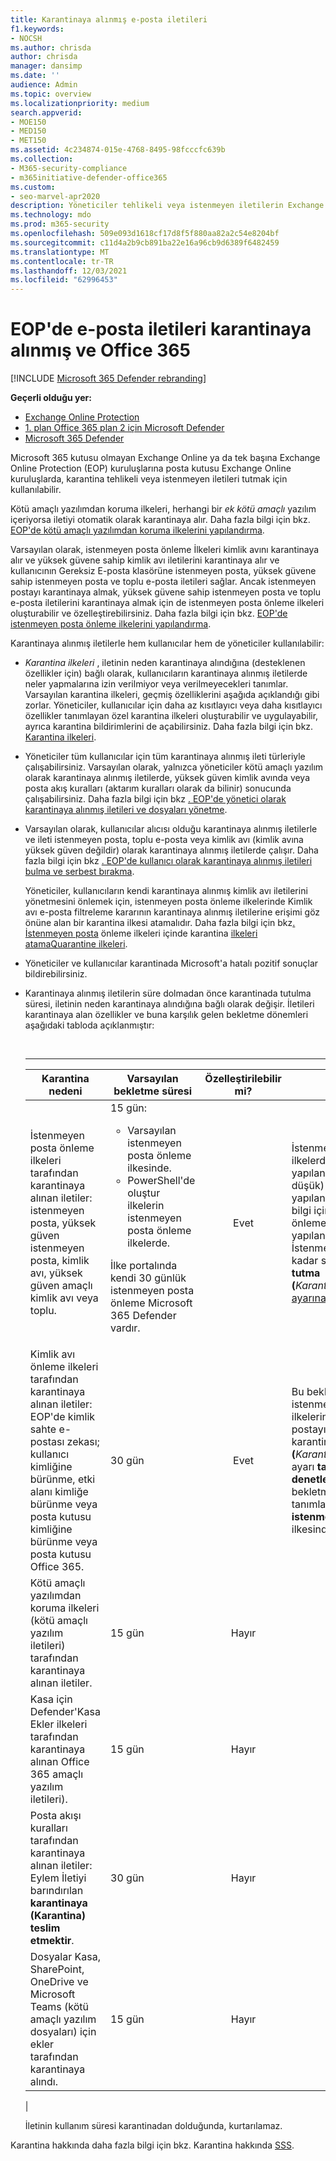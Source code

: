```yaml
---
title: Karantinaya alınmış e-posta iletileri
f1.keywords:
- NOCSH
ms.author: chrisda
author: chrisda
manager: dansimp
ms.date: ''
audience: Admin
ms.topic: overview
ms.localizationpriority: medium
search.appverid:
- MOE150
- MED150
- MET150
ms.assetid: 4c234874-015e-4768-8495-98fcccfc639b
ms.collection:
- M365-security-compliance
- m365initiative-defender-office365
ms.custom:
- seo-marvel-apr2020
description: Yöneticiler tehlikeli veya istenmeyen iletilerin Exchange Online Protection bir etki altında bulunan EOP'de karantina hakkında bilgi edinebilirsiniz.
ms.technology: mdo
ms.prod: m365-security
ms.openlocfilehash: 509e093d1618cf17d8f5f880aa82a2c54e8204bf
ms.sourcegitcommit: c11d4a2b9cb891ba22e16a96cb9d6389f6482459
ms.translationtype: MT
ms.contentlocale: tr-TR
ms.lasthandoff: 12/03/2021
ms.locfileid: "62996453"
---
```

# <a name="quarantined-email-messages-in-eop-and-defender-for-office-365"></a>EOP'de e-posta iletileri karantinaya alınmış ve Office 365

[!INCLUDE [Microsoft 365 Defender rebranding](../includes/microsoft-defender-for-office.md)]

**Geçerli olduğu yer:**
- [Exchange Online Protection](exchange-online-protection-overview.md)
- [1. plan Office 365 plan 2 için Microsoft Defender](defender-for-office-365.md)
- [Microsoft 365 Defender](../defender/microsoft-365-defender.md)

Microsoft 365 kutusu olmayan Exchange Online ya da tek başına Exchange Online Protection (EOP) kuruluşlarına posta kutusu Exchange Online kuruluşlarda, karantina tehlikeli veya istenmeyen iletileri tutmak için kullanılabilir.

Kötü amaçlı yazılımdan koruma ilkeleri, herhangi bir *ek kötü amaçlı* yazılım içeriyorsa iletiyi otomatik olarak karantinaya alır. Daha fazla bilgi için bkz. [EOP'de kötü amaçlı yazılımdan koruma ilkelerini yapılandırma](configure-anti-malware-policies.md).

Varsayılan olarak, istenmeyen posta önleme İlkeleri kimlik avını karantinaya alır ve yüksek güvene sahip kimlik avı iletilerini karantinaya alır ve kullanıcının Gereksiz E-posta klasörüne istenmeyen posta, yüksek güvene sahip istenmeyen posta ve toplu e-posta iletileri sağlar. Ancak istenmeyen postayı karantinaya almak, yüksek güvene sahip istenmeyen posta ve toplu e-posta iletilerini karantinaya almak için de istenmeyen posta önleme ilkeleri oluşturabilir ve özelleştirebilirsiniz. Daha fazla bilgi için bkz. [EOP'de istenmeyen posta önleme ilkelerini yapılandırma](configure-your-spam-filter-policies.md).

Karantinaya alınmış iletilerle hem kullanıcılar hem de yöneticiler kullanılabilir:

- _Karantina ilkeleri_ , iletinin neden karantinaya alındığına (desteklenen özellikler için) bağlı olarak, kullanıcıların karantinaya alınmış iletilerde neler yapmalarına izin verilmiyor veya verilmeyecekleri tanımlar. Varsayılan karantina ilkeleri, geçmiş özelliklerini aşağıda açıklandığı gibi zorlar. Yöneticiler, kullanıcılar için daha az kısıtlayıcı veya daha kısıtlayıcı özellikler tanımlayan özel karantina ilkeleri oluşturabilir ve uygulayabilir, ayrıca karantina bildirimlerini de açabilirsiniz. Daha fazla bilgi için bkz. [Karantina ilkeleri](quarantine-policies.md).

- Yöneticiler tüm kullanıcılar için tüm karantinaya alınmış ileti türleriyle çalışabilirsiniz. Varsayılan olarak, yalnızca yöneticiler kötü amaçlı yazılım olarak karantinaya alınmış iletilerde, yüksek güven kimlik avında veya posta akış kuralları (aktarım kuralları olarak da bilinir) sonucunda çalışabilirsiniz. Daha fazla bilgi için bkz [. EOP'de yönetici olarak karantinaya alınmış iletileri ve dosyaları yönetme](manage-quarantined-messages-and-files.md).

- Varsayılan olarak, kullanıcılar alıcısı olduğu karantinaya alınmış iletilerle ve ileti istenmeyen posta, toplu e-posta veya kimlik avı (kimlik avına yüksek güven değildir) olarak karantinaya alınmış iletilerde çalışır. Daha fazla bilgi için bkz [. EOP'de kullanıcı olarak karantinaya alınmış iletileri bulma ve serbest bırakma](find-and-release-quarantined-messages-as-a-user.md).

  Yöneticiler, kullanıcıların kendi karantinaya alınmış kimlik avı iletilerini yönetmesini önlemek için, istenmeyen posta önleme ilkelerinde Kimlik avı e-posta filtreleme kararının karantinaya alınmış  iletilerine erişimi göz önüne alan bir karantina ilkesi atamalıdır. Daha fazla bilgi için bkz[. İstenmeyen posta](quarantine-policies.md#anti-spam-policies) önleme ilkeleri içinde karantina [ilkeleri atamaQuarantine ilkeleri](quarantine-policies.md).

- Yöneticiler ve kullanıcılar karantinada Microsoft'a hatalı pozitif sonuçlar bildirebilirsiniz.

- Karantinaya alınmış iletilerin süre dolmadan önce karantinada tutulma süresi, iletinin neden karantinaya alındığına bağlı olarak değişir. İletileri karantinaya alan özellikler ve buna karşılık gelen bekletme dönemleri aşağıdaki tabloda açıklanmıştır:

  <br>

  ****

  |Karantina nedeni|Varsayılan bekletme süresi|Özelleştirilebilir mi?|Açıklamalar|
  |---|---|:---:|---|
  |İstenmeyen posta önleme ilkeleri tarafından karantinaya alınan iletiler: istenmeyen posta, yüksek güven istenmeyen posta, kimlik avı, yüksek güven amaçlı kimlik avı veya toplu.|15 gün: <ul><li>Varsayılan istenmeyen posta önleme ilkesinde.</li><li>PowerShell'de oluştur ilkelerin istenmeyen posta önleme ilkelerde.</li></ul> <p> İlke portalında kendi 30 günlük istenmeyen posta önleme Microsoft 365 Defender vardır.|Evet|İstenmeyen posta önleme ilkelerde bu değeri yapılandırarak (daha düşük) değeri yapılandırarak. Daha fazla bilgi için İstenmeyen posta önleme ilkelerini yapılandırma altında İstenmeyen postayı şu kadar süre karantinada **tutma (**_KarantinaRetentionPeriod_) [ayarına bakın](configure-your-spam-filter-policies.md).|
  |Kimlik avı önleme ilkeleri tarafından karantinaya alınan iletiler: EOP'de kimlik sahte e-postası zekası; kullanıcı kimliğine bürünme, etki alanı kimliğe bürünme veya posta kutusu kimliğine bürünme veya posta kutusu Office 365.|30 gün|Evet|Bu bekletme süresi ayrıca, istenmeyen posta önleme ilkelerindeki İstenmeyen postayı bu kadar süre karantinada **tutma (**_KarantinaRetentionPeriod_) ayarı **tarafından da denetlenir**. Kullanılan bekletme süresi, alıcının tanımlandığı **ilk eşleşen istenmeyen** posta önleme ilkesinden gelen değerdir.|
  |Kötü amaçlı yazılımdan koruma ilkeleri (kötü amaçlı yazılım iletileri) tarafından karantinaya alınan iletiler.|15 gün|Hayır||
  |Kasa için Defender'Kasa Ekler ilkeleri tarafından karantinaya alınan Office 365 amaçlı yazılım iletileri).|15 gün|Hayır||
  |Posta akışı kuralları tarafından karantinaya alınan iletiler: Eylem İletiyi barındırılan **karantinaya (Karantina) teslim etmektir**.|30 gün|Hayır||
  |Dosyalar Kasa, SharePoint, OneDrive ve Microsoft Teams (kötü amaçlı yazılım dosyaları) için ekler tarafından karantinaya alındı.|15 gün|Hayır||
  |

  İletinin kullanım süresi karantinadan dolduğunda, kurtarılamaz.

Karantina hakkında daha fazla bilgi için bkz. Karantina hakkında [SSS](quarantine-faq.yml).
